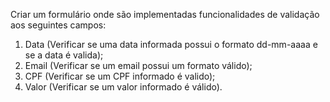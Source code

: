 
Criar um formulário onde são implementadas funcionalidades de validação aos seguintes campos:

1) Data (Verificar se uma data informada possui o formato dd-mm-aaaa e se a data é valida);
2) Email (Verificar se um email possui um formato válido);
3) CPF (Verificar se um CPF informado é valido);
4) Valor (Verificar se um valor informado é válido).
